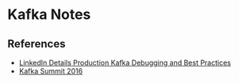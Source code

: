 # Kafka Notes

## References

* [LinkedIn Details Production Kafka Debugging and Best Practices](https://www.infoq.com/news/2016/06/linkedin-kafka-debugging)
* [Kafka Summit 2016](http://kafka-summit.org/schedule/)

